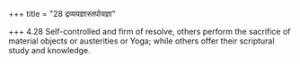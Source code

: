 +++
title = "28 द्रव्ययज्ञास्तपोयज्ञा"

+++
4.28 Self-controlled and firm of resolve, others perform the sacrifice
of material objects or austerities or Yoga; while others offer their
scriptural study and knowledge.
